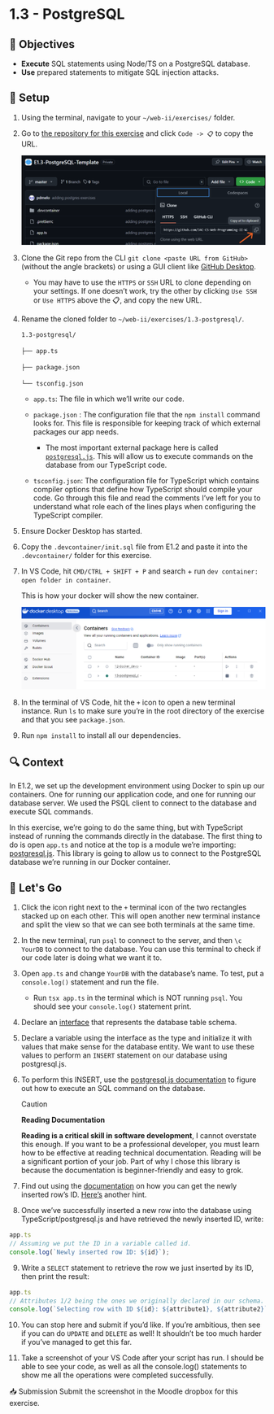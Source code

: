 # 1.3 - PostgreSQL

## 🎯 Objectives

- **Execute** SQL statements using Node/TS on a PostgreSQL database.
- **Use** prepared statements to mitigate SQL injection attacks.

## 🔨 Setup

1. Using the terminal, navigate to your `~/web-ii/exercises/` folder.

2. Go to [the repository for this exercise](https://github.com/JAC-CS-Web-Programming-II-W25/E1.3-PostgreSQL-Template) and click `Code -> 📋` to copy the URL.

   ![git-psql-template](../../images/git-psql-template.png)

3. Clone the Git repo from the CLI `git clone <paste URL from GitHub>` (without the angle brackets) or using a GUI client like [GitHub Desktop](https://desktop.github.com/).

   - You may have to use the `HTTPS` or `SSH` URL to clone depending on your settings. If one doesn’t work, try the other by clicking `Use SSH` or `Use HTTPS` above the 📋, and copy the new URL.

4. Rename the cloned folder to `~/web-ii/exercises/1.3-postgresql/`.

   ```
   1.3-postgresql/
   
   ├── app.ts
   
   ├── package.json
   
   └── tsconfig.json
   ```

   - `app.ts`: The file in which we’ll write our code.

   - `package.json` : The configuration file that the `npm install` command looks for. This file is responsible for keeping track of which external packages our app needs.

     - The most important external package here is called [`postgresql.js`](https://github.com/porsager/postgres). This will allow us to execute commands on the database from our TypeScript code.

   - `tsconfig.json`: The configuration file for TypeScript which contains compiler options that define how TypeScript should compile your code. Go through this file and read the comments I’ve left for you to understand what role each of the lines plays when configuring the TypeScript compiler.

5. Ensure Docker Desktop has started.

6. Copy the `.devcontainer/init.sql` file from E1.2 and paste it into the `.devcontainer/` folder for this exercise.

7. In VS Code, hit `CMD/CTRL + SHIFT + P` and search + run `dev container: open folder in container`.

   This is how your docker will show the new container.

   ![docker-postgesql](../../images/docker-13connect.png)

8. In the terminal of VS Code, hit the `+` icon to open a new terminal instance. Run `ls` to make sure you’re in the root directory of the exercise and that you see `package.json`.

9. Run `npm install` to install all our dependencies.

## 🔍 Context

In E1.2, we set up the development environment using Docker to spin up our containers. One for running our application code, and one for running our database server. We used the PSQL client to connect to the database and execute SQL commands.

In this exercise, we’re going to do the same thing, but with TypeScript instead of running the commands directly in the database. The first thing to do is open `app.ts` and notice at the top is a module we’re importing: [postgresql.js](https://github.com/porsager/postgres). This library is going to allow us to connect to the PostgreSQL database we’re running in our Docker container.

## 🚦 Let's Go
1. Click the icon right next to the `+` terminal icon of the two rectangles stacked up on each other. This will open another new terminal instance and split the view so that we can see both terminals at the same time.

2. In the new terminal, run `psql` to connect to the server, and then `\c YourDB` to connect to the database. You can use this terminal to check if our code later is doing what we want it to.

3. Open `app.ts` and change `YourDB` with the database’s name. To test, put a `console.log()` statement and run the file.
	- Run `tsx app.ts` in the terminal which is NOT running `psql`. You should see your `console.log()` statement print.
4. Declare an [interface](https://www.learn-ts.org/en/Interfaces) that represents the database table schema.

5. Declare a variable using the interface as the type and initialize it with values that make sense for the database entity. We want to use these values to perform an `INSERT` statement on our database using postgresql.js.

6. To perform this INSERT, use the [postgresql.js documentation](https://github.com/porsager/postgres?tab=readme-ov-file#usage) to figure out how to execute an SQL command on the database.
	>[!CAUTION]
	>**Reading Documentation**
	>
	>**Reading is a critical skill in software development**, I cannot overstate this enough. If you want to be a professional developer, you must learn how to be effective at reading technical documentation. Reading will be a significant portion of your job. Part of why I chose this library is because the documentation is beginner-friendly and easy to grok.

7. Find out using the [documentation](https://github.com/porsager/postgres?tab=readme-ov-file#usage) on how you can get the newly inserted row’s ID. [Here’s](https://www.postgresql.org/docs/current/dml-returning.html) another hint.

8. Once we’ve successfully inserted a new row into the database using TypeScript/postgresql.js and have retrieved the newly inserted ID, write:

```ts
app.ts
// Assuming we put the ID in a variable called id.
console.log(`Newly inserted row ID: ${id}`);
```

9. Write a `SELECT` statement to retrieve the row we just inserted by its ID, then print the result:

```ts
app.ts
// Attributes 1/2 being the ones we originally declared in our schema.
console.log(`Selecting row with ID ${id}: ${attribute1}, ${attribute2}`);
```

10. You can stop here and submit if you’d like. If you’re ambitious, then see if you can do `UPDATE` and `DELETE` as well! It shouldn’t be too much harder if you’ve managed to get this far.

11. Take a screenshot of your VS Code after your script has run. I should be able to see your code, as well as all the console.log() statements to show me all the operations were completed successfully.

📥 Submission
Submit the screenshot in the Moodle dropbox for this exercise.